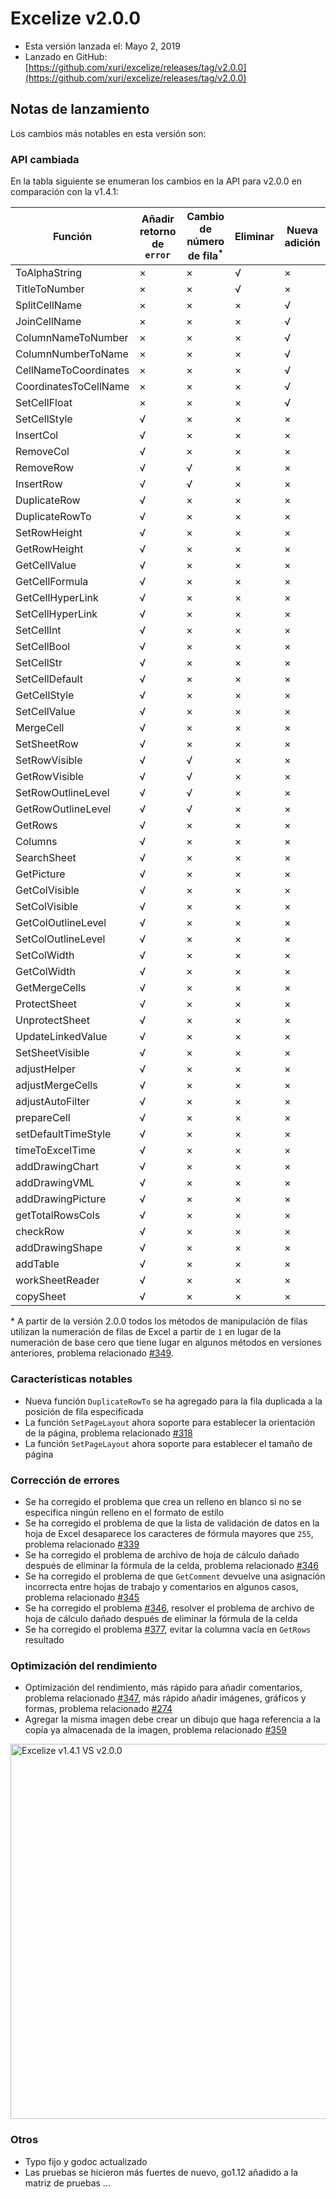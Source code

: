 # Excelize v2.0.0

* Esta versión lanzada el: Mayo 2, 2019
* Lanzado en GitHub: [https://github.com/xuri/excelize/releases/tag/v2.0.0](https://github.com/xuri/excelize/releases/tag/v2.0.0)

## Notas de lanzamiento

Los cambios más notables en esta versión son:

### API cambiada

En la tabla siguiente se enumeran los cambios en la API para v2.0.0 en comparación con la v1.4.1:

|Función|Añadir retorno de `error`|Cambio de número de fila<sup>\*</sup>|Eliminar|Nueva adición|
|---|---|---|---|---|
|ToAlphaString|&times;|&times;|&radic;|&times;|
|TitleToNumber|&times;|&times;|&radic;|&times;|
|SplitCellName|&times;|&times;|&times;|&radic;|
|JoinCellName|&times;|&times;|&times;|&radic;|
|ColumnNameToNumber|&times;|&times;|&times;|&radic;|
|ColumnNumberToName|&times;|&times;|&times;|&radic;|
|CellNameToCoordinates|&times;|&times;|&times;|&radic;|
|CoordinatesToCellName|&times;|&times;|&times;|&radic;|
|SetCellFloat|&times;|&times;|&times;|&radic;|
|SetCellStyle|&radic;|&times;|&times;|&times;|
|InsertCol|&radic;|&times;|&times;|&times;|
|RemoveCol|&radic;|&times;|&times;|&times;|
|RemoveRow|&radic;|&radic;|&times;|&times;|
|InsertRow|&radic;|&radic;|&times;|&times;|
|DuplicateRow|&radic;|&times;|&times;|&times;|
|DuplicateRowTo|&radic;|&times;|&times;|&times;|
|SetRowHeight|&radic;|&times;|&times;|&times;|
|GetRowHeight|&radic;|&times;|&times;|&times;|
|GetCellValue|&radic;|&times;|&times;|&times;|
|GetCellFormula|&radic;|&times;|&times;|&times;|
|GetCellHyperLink|&radic;|&times;|&times;|&times;|
|SetCellHyperLink|&radic;|&times;|&times;|&times;|
|SetCellInt|&radic;|&times;|&times;|&times;|
|SetCellBool|&radic;|&times;|&times;|&times;|
|SetCellStr|&radic;|&times;|&times;|&times;|
|SetCellDefault|&radic;|&times;|&times;|&times;|
|GetCellStyle|&radic;|&times;|&times;|&times;|
|SetCellValue|&radic;|&times;|&times;|&times;|
|MergeCell|&radic;|&times;|&times;|&times;|
|SetSheetRow|&radic;|&times;|&times;|&times;|
|SetRowVisible|&radic;|&radic;|&times;|&times;|
|GetRowVisible|&radic;|&radic;|&times;|&times;|
|SetRowOutlineLevel|&radic;|&radic;|&times;|&times;|
|GetRowOutlineLevel|&radic;|&radic;|&times;|&times;|
|GetRows|&radic;|&times;|&times;|&times;|
|Columns|&radic;|&times;|&times;|&times;|
|SearchSheet|&radic;|&times;|&times;|&times;|
|GetPicture|&radic;|&times;|&times;|&times;|
|GetColVisible|&radic;|&times;|&times;|&times;|
|SetColVisible|&radic;|&times;|&times;|&times;|
|GetColOutlineLevel|&radic;|&times;|&times;|&times;|
|SetColOutlineLevel|&radic;|&times;|&times;|&times;|
|SetColWidth|&radic;|&times;|&times;|&times;|
|GetColWidth|&radic;|&times;|&times;|&times;|
|GetMergeCells|&radic;|&times;|&times;|&times;|
|ProtectSheet|&radic;|&times;|&times;|&times;|
|UnprotectSheet|&radic;|&times;|&times;|&times;|
|UpdateLinkedValue|&radic;|&times;|&times;|&times;|
|SetSheetVisible|&radic;|&times;|&times;|&times;|
|adjustHelper|&radic;|&times;|&times;|&times;|
|adjustMergeCells|&radic;|&times;|&times;|&times;|
|adjustAutoFilter|&radic;|&times;|&times;|&times;|
|prepareCell|&radic;|&times;|&times;|&times;|
|setDefaultTimeStyle|&radic;|&times;|&times;|&times;|
|timeToExcelTime|&radic;|&times;|&times;|&times;|
|addDrawingChart|&radic;|&times;|&times;|&times;|
|addDrawingVML|&radic;|&times;|&times;|&times;|
|addDrawingPicture|&radic;|&times;|&times;|&times;|
|getTotalRowsCols|&radic;|&times;|&times;|&times;|
|checkRow|&radic;|&times;|&times;|&times;|
|addDrawingShape|&radic;|&times;|&times;|&times;|
|addTable|&radic;|&times;|&times;|&times;|
|workSheetReader|&radic;|&times;|&times;|&times;|
|copySheet|&radic;|&times;|&times;|&times;|

\* A partir de la versión 2.0.0 todos los métodos de manipulación de filas utilizan la numeración de filas de Excel a partir de `1` en lugar de la numeración de base cero que tiene lugar en algunos métodos en versiones anteriores, problema relacionado [#349](https://github.com/xuri/excelize/issues/349).

### Características notables

* Nueva función `DuplicateRowTo` se ha agregado para la fila duplicada a la posición de fila especificada
* La función `SetPageLayout` ahora soporte para establecer la orientación de la página, problema relacionado [#318](https://github.com/xuri/excelize/issues/318)
* La función `SetPageLayout` ahora soporte para establecer el tamaño de página

### Corrección de errores

* Se ha corregido el problema que crea un relleno en blanco si no se especifica ningún relleno en el formato de estilo
* Se ha corregido el problema de que la lista de validación de datos en la hoja de Excel desaparece los caracteres de fórmula mayores que `255`, problema relacionado [#339](https://github.com/xuri/excelize/issues/339)
* Se ha corregido el problema de archivo de hoja de cálculo dañado después de eliminar la fórmula de la celda, problema relacionado [#346](https://github.com/xuri/excelize/issues/346)
* Se ha corregido el problema de que `GetComment` devuelve una asignación incorrecta entre hojas de trabajo y comentarios en algunos casos, problema relacionado [#345](https://github.com/xuri/excelize/issues/345)
* Se ha corregido el problema [#346](https://github.com/xuri/excelize/issues/346), resolver el problema de archivo de hoja de cálculo dañado después de eliminar la fórmula de la celda
* Se ha corregido el problema [#377](https://github.com/xuri/excelize/issues/377), evitar la columna vacía en `GetRows` resultado

### Optimización del rendimiento

* Optimización del rendimiento, más rápido para añadir comentarios, problema relacionado [#347](https://github.com/xuri/excelize/issues/347), más rápido añadir imágenes, gráficos y formas, problema relacionado [#274](https://github.com/xuri/excelize/issues/274)
* Agregar la misma imagen debe crear un dibujo que haga referencia a la copia ya almacenada de la imagen, problema relacionado [#359](https://github.com/xuri/excelize/issues/359)

<img src="https://user-images.githubusercontent.com/2809468/56576273-7e7f1d80-65fa-11e9-8b47-7b171c5e67e3.png" width="600" alt="Excelize v1.4.1 VS v2.0.0">

### Otros

* Typo fijo y godoc actualizado
* Las pruebas se hicieron más fuertes de nuevo, go1.12 añadido a la matriz de pruebas ...
